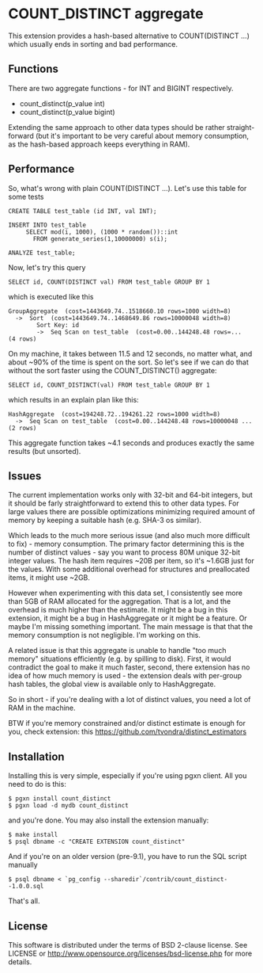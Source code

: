 COUNT_DISTINCT aggregate
========================
This extension provides a hash-based alternative to COUNT(DISTINCT ...)
which usually ends in sorting and bad performance.

Functions
---------
There are two aggregate functions - for INT and BIGINT respectively.

* count_distinct(p_value int)
* count_distinct(p_value bigint)

Extending the same approach to other data types should be rather
straight-forward (but it's important to be very careful about memory
consumption, as the hash-based approach keeps everything in RAM).


Performance
-----------
So, what's wrong with plain COUNT(DISTINCT ...). Let's use this table
for some tests

    CREATE TABLE test_table (id INT, val INT);
    
    INSERT INTO test_table
         SELECT mod(i, 1000), (1000 * random())::int
           FROM generate_series(1,10000000) s(i);
    
    ANALYZE test_table;
    
Now, let's try this query

    SELECT id, COUNT(DISTINCT val) FROM test_table GROUP BY 1
    
which is executed like this

    GroupAggregate  (cost=1443649.74..1518660.10 rows=1000 width=8)
      ->  Sort  (cost=1443649.74..1468649.86 rows=10000048 width=8)
            Sort Key: id
            ->  Seq Scan on test_table  (cost=0.00..144248.48 rows=...
    (4 rows)

On my machine, it takes between 11.5 and 12 seconds, no matter what, and 
about ~90% of the time is spent on the sort. So let's see if we can do
that without the sort faster using the COUNT_DISTINCT() aggregate:

    SELECT id, COUNT_DISTINCT(val) FROM test_table GROUP BY 1

which results in an explain plan like this:
    
    HashAggregate  (cost=194248.72..194261.22 rows=1000 width=8)
      ->  Seq Scan on test_table  (cost=0.00..144248.48 rows=10000048 ...
    (2 rows)

This aggregate function takes ~4.1 seconds and produces exactly the same
results (but unsorted).


Issues
------
The current implementation works only with 32-bit and 64-bit integers, but
it should be farly straightforward to extend this to other data types. For
large values there are possible optimizations minimizing required amount
of memory by keeping a suitable hash (e.g. SHA-3 os similar).

Which leads to the much more serious issue (and also much more difficult to
fix) - memory consumption. The primary factor determining this is the number
of distinct values - say you want to process 80M unique 32-bit integer values.
The hash item requires ~20B per item, so it's ~1.6GB just for the values.
With some additional overhead for structures and preallocated items, it
might use ~2GB.

However when experimenting with this data set, I consistently see more than
5GB of RAM allocated for the aggregation. That is a lot, and the overhead is
much higher than the estimate. It might be a bug in this extension, it might
be a bug in HashAggregate or it might be a feature. Or maybe I'm missing
something important. The main message is that that the memory consumption
is not negligible. I'm working on this.

A related issue is that this aggregate is unable to handle "too much memory"
situations efficiently (e.g. by spilling to disk). First, it would contradict
the goal to make it much faster, second, there extension has no idea of how
much memory is used - the extension deals with per-group hash tables, the
global view is available only to HashAggregate.

So in short - if you're dealing with a lot of distinct values, you need
a lot of RAM in the machine.

BTW if you're memory constrained and/or distinct estimate is enough for
you, check extension: this https://github.com/tvondra/distinct_estimators


Installation
------------
Installing this is very simple, especially if you're using pgxn client.
All you need to do is this:

    $ pgxn install count_distinct
    $ pgxn load -d mydb count_distinct

and you're done. You may also install the extension manually:

    $ make install
    $ psql dbname -c "CREATE EXTENSION count_distinct"

And if you're on an older version (pre-9.1), you have to run the SQL
script manually

    $ psql dbname < `pg_config --sharedir`/contrib/count_distinct--1.0.0.sql

That's all.


License
-------
This software is distributed under the terms of BSD 2-clause license.
See LICENSE or http://www.opensource.org/licenses/bsd-license.php for
more details.
